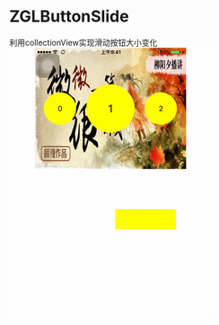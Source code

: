 # ZGLButtonSlide
利用collectionView实现滑动按钮大小变化
![image](https://raw.githubusercontent.com/zeigler763/ZGLButtonSlide/master/按钮滑动.gif)   

